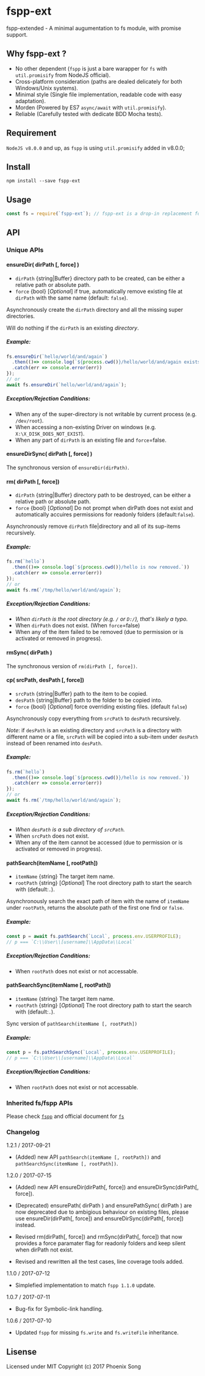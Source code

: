 # fspp-ext
fspp-extended - A minimal augumentation to fs module, with promise support.

## Why fspp-ext ?
- No other dependent (`fspp` is just a bare warapper for `fs` with `util.promisify` from NodeJS official).
- Cross-platform consideration (paths are dealed delicately for both Windows/Unix systems).
- Minimal style (Single file implementation, readable code with easy adaptation).
- Morden (Powered by ES7 `async/await` with `util.promisify`).
- Reliable (Carefully tested with dedicate BDD Mocha tests).

## Requirement
`NodeJS v8.0.0` and up, as `fspp` is using `util.promisify` added in v8.0.0;

## Install
```shell
npm install --save fspp-ext
```

## Usage
```javascript
const fs = require(`fspp-ext`); // fspp-ext is a drop-in replacement for fs or fspp.
```

## API
### Unique APIs

#### ensureDir( dirPath [, force] )
* `dirPath` {string|Buffer} directory path to be created, can be either a relative path or absolute path.
* `force` {bool} [*Optional*] if true, automatically remove existing file at `dirPath` with the same name (default: `false`).

Asynchronously create the `dirPath` directory and all the missing super directories.

Will do nothing if the `dirPath` is an existing *directory*.

##### *Example:*

```js
fs.ensureDir(`hello/world/and/again`)
  .then(()=> console.log(`${process.cwd()}/hello/world/and/again exists now.`))
  .catch(err => console.error(err))
});
// or
await fs.ensureDir(`hello/world/and/again`);
```

##### *Exception/Rejection Conditions:*
- When any of the super-directory is not writable by current process (e.g. `/dev/root`).
- When accessing a non-existing Driver on windows (e.g. `X:\X_DISK_DOES_NOT_EXIST`).
- When any part of `dirPath` is an existing file and `force`=false.

#### ensureDirSync( dirPath [, force] )
The synchronous version of `ensureDir(dirPath)`.

#### rm( dirPath [, force])
* `dirPath` {string|Buffer} directory path to be destroyed, can be either a relative path or absolute path.
* `force` {bool} [*Optional*] Do not prompt when dirPath does not exist and automatically accuires permissions for readonly folders (default:`false`).

Asynchronously remove `dirPath` file|directory and all of its sup-items recursively.

##### *Example:*

```js
fs.rm(`hello`)
  .then(()=> console.log(`${process.cwd()}/hello is now removed.`))
  .catch(err => console.error(err))
});
// or
await fs.rm(`/tmp/hello/world/and/again`);
```

##### *Exception/Rejection Conditions:*
- *When `dirPath` is the root directory (e.g. `/` or `D:/`), that's likely a typo.*
- When `dirPath` does not exist. (When `force`=false)
- When any of the item failed to be removed (due to permission or is activated or removed in progress).

#### rmSync( dirPath )
The synchronous version of `rm(dirPath [, force])`.

#### cp( srcPath, desPath [, force])
* `srcPath` {string|Buffer} path to the item to be copied.
* `desPath` {string|Buffer} path to the folder to be copied into.
* `force` {bool} [*Optional*] force overriding existing files. (default `false`)

Asynchronously copy everything from `srcPath` to `desPath` recursively.

*Note*: if `desPath` is an existing directory and `srcPath` is a directory with different name or a file, `srcPath` will be copied into a sub-item under `desPath` instead of been renamed into `desPath`.

##### *Example:*

```js
fs.rm(`hello`)
  .then(()=> console.log(`${process.cwd()}/hello is now removed.`))
  .catch(err => console.error(err))
});
// or
await fs.rm(`/tmp/hello/world/and/again`);
```

##### *Exception/Rejection Conditions:*
- *When `desPath` is a sub directory of `srcPath`.*
- When `srcPath` does not exist.
- When any of the item cannot be accessed (due to permission or is activated or removed in progress).

#### pathSearch(itemName [, rootPath])
* `itemName` {string} The target item name.
* `rootPath` {string} [*Optional*] The root directory path to start the search with (default:`.`).

Asynchronously search the exact path of item with the name of `itemName` under `rootPath`, returns the absolute path of the first one find or `false`.

##### *Example:*

```js
const p = await fs.pathSearch(`Local`, process.env.USERPROFILE);
// p === `C:\\User\\[username]\\AppData\\Local`
```

##### *Exception/Rejection Conditions:*
- When `rootPath` does not exist or not accessable.

#### pathSearchSync(itemName [, rootPath])
* `itemName` {string} The target item name.
* `rootPath` {string} [*Optional*] The root directory path to start the search with (default:`.`).

Sync version of `pathSearch(itemName [, rootPath])`

##### *Example:*

```js
const p = fs.pathSearchSync(`Local`, process.env.USERPROFILE);
// p === `C:\\User\\[username]\\AppData\\Local`
```

##### *Exception/Rejection Conditions:*
- When `rootPath` does not exist or not accessable.


### Inherited fs/fspp APIs
Please check [`fspp`](https://github.com/azusa0127/fspp) and official document for [`fs`](https://nodejs.org/api/fs.html)

### Changelog
1.2.1 / 2017-09-21
  + (Added) new API `pathSearch(itemName [, rootPath])` and `pathSearchSync(itemName [, rootPath])`.

1.2.0 / 2017-07-15
  + (Added) new API ensureDir(dirPath[, force]) and ensureDirSync(dirPath[, force]).
  - (Deprecated)  ensurePath( dirPath ) and ensurePathSync( dirPath ) are now deprecated due to ambigious behaviour on existing files, please use ensureDir(dirPath[, force]) and ensureDirSync(dirPath[, force]) instead.
  + Revised rm(dirPath[, force]) and rmSync(dirPath[, force]) that now provides a force paramater flag for readonly folders and keep silent when dirPath not exist.
  * Revised and rewritten all the test cases, line coverage tools added.

1.1.0 / 2017-07-12
  * Simplefied implementation to match `fspp 1.1.0` update.

1.0.7 / 2017-07-11
  * Bug-fix for Symbolic-link handling.

1.0.6 / 2017-07-10
  * Updated `fspp` for missing `fs.write` and `fs.writeFile` inheritance.

## Lisense
Licensed under MIT
Copyright (c) 2017 Phoenix Song
